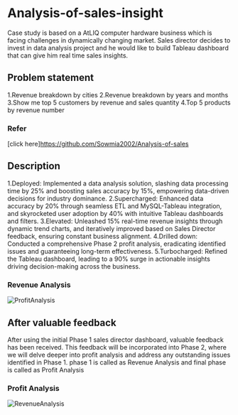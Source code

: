 # Analysis-of-sales-insight
Case study is based on a AtLIQ computer hardware business which is facing challenges in dynamically changing market. Sales director decides to invest in data analysis project and he would like to build Tableau dashboard that can give him real time sales insights.
## Problem statement 
1.Revenue breakdown by cities
2.Revenue breakdown by years and months
3.Show me top 5 customers by revenue and sales quantity
4.Top 5 products by revenue number
### Refer
[click here]https://github.com/Sowmia2002/Analysis-of-sales
## Description
1.Deployed: Implemented a data analysis solution, slashing data processing time by 25% and 
boosting sales accuracy by 15%, empowering data-driven decisions for industry dominance.
2.Supercharged: Enhanced data accuracy by 20% through seamless ETL and MySQL-Tableau 
integration, and skyrocketed user adoption by 40% with intuitive Tableau dashboards and filters.
3.Elevated: Unleashed 15% real-time revenue insights through dynamic trend charts, and 
iteratively improved based on Sales Director feedback, ensuring constant business alignment.
4.Drilled down: Conducted a comprehensive Phase 2 profit analysis, eradicating identified issues 
and guaranteeing long-term effectiveness.
5.Turbocharged: Refined the Tableau dashboard, leading to a 90% surge in actionable insights 
driving decision-making across the business.
### Revenue Analysis
![ProfitAnalysis](https://github.com/Sowmia2002/Analysis-of-sales-insight/assets/87627736/fa66a986-0b4f-4f52-b86f-483c86956fe8)
## After valuable feedback
After using the initial Phase 1 sales director dashboard, valuable feedback has been received. This feedback will be incorporated into Phase 2, where we will delve deeper into profit analysis and address any outstanding issues identified in Phase 1.
phase 1 is called as Revenue Analysis and final phase is called as Profit Analysis
### Profit Analysis
![RevenueAnalysis](https://github.com/Sowmia2002/Analysis-of-sales-insight/assets/87627736/fcbb7c3e-6c8a-448d-904d-3903cb0d1691)
